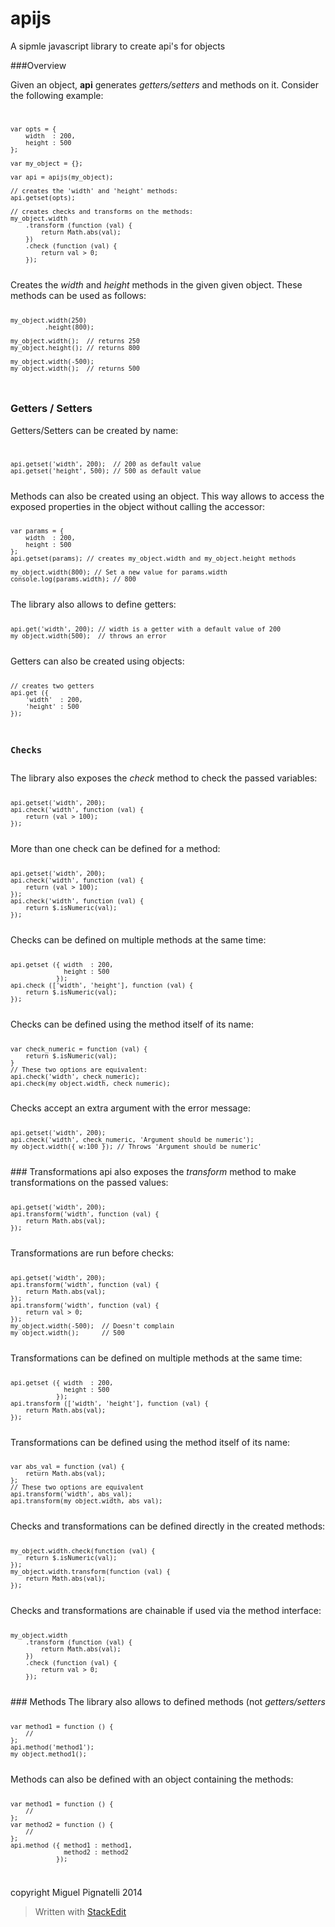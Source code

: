 apijs
=====

A sipmle javascript library to create api's for objects

###Overview

Given an object, <b>api</b> generates <i>getters/setters</i> and methods on it.
Consider the following example:
<code>

    var opts = {
        width  : 200,
        height : 500
    };

    var my_object = {};

    var api = apijs(my_object);
    
    // creates the 'width' and 'height' methods:
    api.getset(opts);

    // creates checks and transforms on the methods:
    my_object.width
        .transform (function (val) {
            return Math.abs(val);
        })
        .check (function (val) {
            return val > 0;
        });

</code>
Creates the <i>width</i> and <i>height</i> methods in the given given object. These methods can be used as follows:
<code>

    my_object.width(250)
             .height(800);
             
    my_object.width();  // returns 250
    my_object.height(); // returns 800
    
    my_object.width(-500);
    my_object.width();  // returns 500
</code>

### Getters / Setters
Getters/Setters can be created by name:
<code>

    api.getset('width', 200);  // 200 as default value
    api.getset('height', 500); // 500 as default value

</code>
Methods can also be created using an object. This way allows to access the exposed properties in the object without calling the accessor:
<code>

    var params = {
        width  : 200,
        height : 500
    };
    api.getset(params); // creates my_object.width and my_object.height methods

    my_object.width(800); // Set a new value for params.width
    console.log(params.width); // 800 

</code>
The library also allows to define getters:
<code>

    api.get('width', 200); // width is a getter with a default value of 200
    my_object.width(500);  // throws an error

</code>
Getters can also be created using objects:
<code>

    // creates two getters
    api.get ({
        'width'  : 200,
        'height' : 500
    });

### Checks
</code>
The library also exposes the <i>check</i> method to check the passed variables:
<code>

    api.getset('width', 200);
    api.check('width', function (val) {
        return (val > 100);
    });

</code>
More than one check can be defined for a method:
<code>

    api.getset('width', 200);
    api.check('width', function (val) {
        return (val > 100);
    });
    api.check('width', function (val) {
        return $.isNumeric(val);
    });

</code>
Checks can be defined on multiple methods at the same time:
<code>

    api.getset ({ width  : 200,
                  height : 500
                });
    api.check (['width', 'height'], function (val) {
        return $.isNumeric(val);
    });

</code>
Checks can be defined using the method itself of its name:
<code>

    var check_numeric = function (val) {
        return $.isNumeric(val);
    }
    // These two options are equivalent:
    api.check('width', check_numeric);
    api.check(my_object.width, check_numeric);

</code>
Checks accept an extra argument with the error message:
<code>

    api.getset('width', 200);
    api.check('width', check_numeric, 'Argument should be numeric');
    my_object.width({ w:100 }); // Throws 'Argument should be numeric'

</code>
### Transformations
api also exposes the <i>transform</i> method to make transformations on the passed values:
<code>

    api.getset('width', 200);
    api.transform('width', function (val) {
        return Math.abs(val);
    });

</code>
Transformations are run before checks:
<code>

    api.getset('width', 200);
    api.transform('width', function (val) {
        return Math.abs(val);
    });
    api.transform('width', function (val) {
        return val > 0;
    });
    my_object.width(-500);  // Doesn't complain
    my_object.width();      // 500

</code>
Transformations can be defined on multiple methods at the same time:
<code>

    api.getset ({ width  : 200,
                  height : 500
                });
    api.transform (['width', 'height'], function (val) {
        return Math.abs(val);
    });

</code>
Transformations can be defined using the method itself of its name:
<code>

    var abs_val = function (val) {
        return Math.abs(val);
    };
    // These two options are equivalent
    api.transform('width', abs_val);
    api.transform(my_object.width, abs_val);

</code>
Checks and transformations can be defined directly in the created methods:
<code>

    my_object.width.check(function (val) {
        return $.isNumeric(val);
    });
    my_object.width.transform(function (val) {
        return Math.abs(val);
    });

</code>
Checks and transformations are chainable if used via the method interface:
<code>

    my_object.width
        .transform (function (val) {
            return Math.abs(val);
        })
        .check (function (val) {
            return val > 0;
        });

</code>
### Methods
The library also allows to defined methods (not <i>getters/setters</i>
<code>

    var method1 = function () {
        //
    };
    api.method('method1');
    my_object.method1();

</code>
Methods can also be defined with an object containing the methods:
<code>

    var method1 = function () {
        //
    };
    var method2 = function () {
        //
    };
    api.method ({ method1 : method1,
                  method2 : method2
                });

</code>

copyright Miguel Pignatelli 2014
> Written with [StackEdit](https://stackedit.io/)

